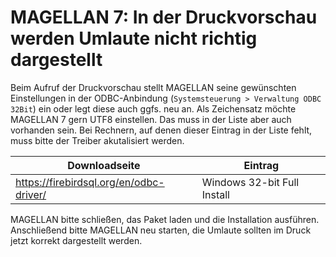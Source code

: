# MAGELLAN 7: In der Druckvorschau werden Umlaute nicht richtig dargestellt

Beim Aufruf der Druckvorschau stellt MAGELLAN seine gewünschten Einstellungen in der ODBC-Anbindung (`Systemsteuerung > Verwaltung ODBC 32Bit`) ein oder legt diese auch ggfs. neu an.
Als Zeichensatz möchte MAGELLAN 7 gern UTF8 einstellen. Das muss in der Liste aber auch vorhanden sein. Bei Rechnern, auf denen dieser Eintrag in der Liste fehlt, muss bitte der Treiber akutalisiert werden.

Downloadseite|Eintrag
--|--
https://firebirdsql.org/en/odbc-driver/ | Windows 32-bit Full Install

MAGELLAN bitte schließen, das Paket laden und die Installation ausführen.
Anschließend bitte MAGELLAN neu starten, die Umlaute sollten im Druck jetzt korrekt dargestellt werden.
